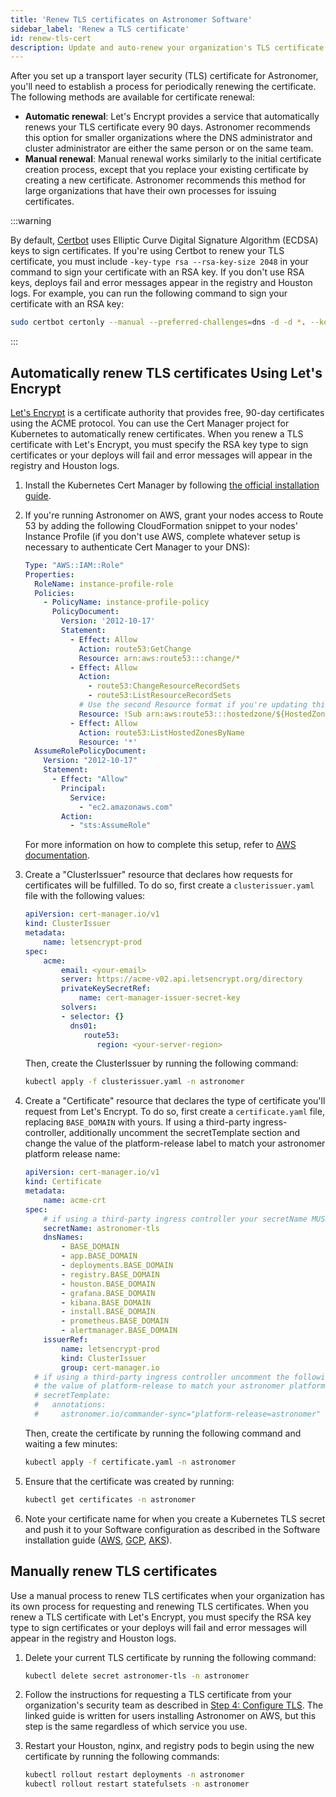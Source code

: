 ```yaml
---
title: 'Renew TLS certificates on Astronomer Software'
sidebar_label: 'Renew a TLS certificate'
id: renew-tls-cert
description: Update and auto-renew your organization's TLS certificate for Astronomer Software.
---
```


After you set up a transport layer security (TLS) certificate for Astronomer, you'll need to establish a process for periodically renewing the certificate. The following methods are available for certificate renewal:

* **Automatic renewal**: Let's Encrypt provides a service that automatically renews your TLS certificate every 90 days. Astronomer recommends this option for smaller organizations where the DNS administrator and cluster administrator are either the same person or on the same team.
* **Manual renewal**: Manual renewal works similarly to the initial certificate creation process, except that you replace your existing certificate by creating a new certificate. Astronomer recommends this method for large organizations that have their own processes for issuing certificates.

:::warning

By default, [Certbot](https://certbot.eff.org/) uses Elliptic Curve Digital Signature Algorithm (ECDSA) keys to sign certificates. If you're using Certbot to renew your TLS certificate, you must include `-key-type rsa --rsa-key-size 2048` in your command to sign your certificate with an RSA key. If you don't use RSA keys, deploys fail and error messages appear in the registry and Houston logs. For example, you can run the following command to sign your certificate with an RSA key:

```sh
sudo certbot certonly --manual --preferred-challenges=dns -d -d *. --key-type=rsa
```

:::

## Automatically renew TLS certificates Using Let's Encrypt

[Let's Encrypt](https://letsencrypt.org/) is a certificate authority that provides free, 90-day certificates using the ACME protocol. You can use the Cert Manager project for Kubernetes to automatically renew certificates. When you renew a TLS certificate with Let's Encrypt, you must specify the RSA key type to sign certificates or your deploys will fail and error messages will appear in the registry and Houston logs.

1. Install the Kubernetes Cert Manager by following [the official installation guide](https://cert-manager.io/docs/installation/).

2. If you're running Astronomer on AWS, grant your nodes access to Route 53 by adding the following CloudFormation snippet to your nodes' Instance Profile (if you don't use AWS, complete whatever setup is necessary to authenticate Cert Manager to your DNS):

    ```yaml
    Type: "AWS::IAM::Role"
    Properties:
      RoleName: instance-profile-role
      Policies:
        - PolicyName: instance-profile-policy
          PolicyDocument:
            Version: '2012-10-17'
            Statement:
              - Effect: Allow
                Action: route53:GetChange
                Resource: arn:aws:route53:::change/*
              - Effect: Allow
                Action:
                  - route53:ChangeResourceRecordSets
                  - route53:ListResourceRecordSets
                # Use the second Resource format if you're updating this through the AWS UI
                Resource: !Sub arn:aws:route53:::hostedzone/${HostedZoneIdLookup.HostedZoneId}
              - Effect: Allow
                Action: route53:ListHostedZonesByName
                Resource: '*'
      AssumeRolePolicyDocument:
        Version: "2012-10-17"
        Statement:
          - Effect: "Allow"
            Principal:
              Service:
                - "ec2.amazonaws.com"
            Action:
              - "sts:AssumeRole"
    ```

    For more information on how to complete this setup, refer to [AWS documentation](https://docs.aws.amazon.com/eks/latest/userguide/create-node-role.html).

3. Create a "ClusterIssuer" resource that declares how requests for certificates will be fulfilled. To do so, first create a `clusterissuer.yaml` file with the following values:

    ```yaml
    apiVersion: cert-manager.io/v1
    kind: ClusterIssuer
    metadata:
        name: letsencrypt-prod
    spec:
        acme:
            email: <your-email>
            server: https://acme-v02.api.letsencrypt.org/directory
            privateKeySecretRef:
                name: cert-manager-issuer-secret-key
            solvers:
            - selector: {}
              dns01:
                 route53:
                    region: <your-server-region>
    ```

    Then, create the ClusterIssuer by running the following command:

    ```sh
    kubectl apply -f clusterissuer.yaml -n astronomer
    ```

4. Create a "Certificate" resource that declares the type of certificate you'll request from Let's Encrypt. To do so, first create a `certificate.yaml` file, replacing `BASE_DOMAIN` with yours. If using a third-party ingress-controller, additionally uncomment the secretTemplate section and change the value of the platform-release label to match your astronomer platform release name:

    ```yaml
    apiVersion: cert-manager.io/v1
    kind: Certificate
    metadata:
        name: acme-crt
    spec:
        # if using a third-party ingress controller your secretName MUST be astronomer-tls
        secretName: astronomer-tls
        dnsNames:
            - BASE_DOMAIN
            - app.BASE_DOMAIN
            - deployments.BASE_DOMAIN
            - registry.BASE_DOMAIN
            - houston.BASE_DOMAIN
            - grafana.BASE_DOMAIN
            - kibana.BASE_DOMAIN
            - install.BASE_DOMAIN
            - prometheus.BASE_DOMAIN
            - alertmanager.BASE_DOMAIN
        issuerRef:
            name: letsencrypt-prod
            kind: ClusterIssuer
            group: cert-manager.io
      # if using a third-party ingress controller uncomment the following section and change
      # the value of platform-release to match your astronomer platform release name
      # secretTemplate:
      #   annotations:
      #     astronomer.io/commander-sync="platform-release=astronomer"

    ```

    Then, create the certificate by running the following command and waiting a few minutes:

    ```sh
    kubectl apply -f certificate.yaml -n astronomer
    ```

5. Ensure that the certificate was created by running:
   ```sh
   kubectl get certificates -n astronomer
   ```

6. Note your certificate name for when you create a Kubernetes TLS secret and push it to your Software configuration as described in the Software installation guide ([AWS](install-aws-standard.md#step-5-create-a-kubernetes-tls-secret), [GCP](install-gcp-standard.md#step-5-create-a-kubernetes-tls-secret), [AKS](install-azure-standard.md#step-5-create-a-kubernetes-tls-secret)).

## Manually renew TLS certificates

Use a manual process to renew TLS certificates when your organization has its own process for requesting and renewing TLS certificates. When you renew a TLS certificate with Let's Encrypt, you must specify the RSA key type to sign certificates or your deploys will fail and error messages will appear in the registry and Houston logs.

1. Delete your current TLS certificate by running the following command:
   ```sh
   kubectl delete secret astronomer-tls -n astronomer
   ```

2. Follow the instructions for requesting a TLS certificate from your organization's security team as described in [Step 4: Configure TLS](install-aws-standard.md#step-4-configure-tls). The linked guide is written for users installing Astronomer on AWS, but this step is the same regardless of which service you use.

3. Restart your Houston, nginx, and registry pods to begin using the new certificate by running the following commands:
   ```sh
   kubectl rollout restart deployments -n astronomer
   kubectl rollout restart statefulsets -n astronomer
   ```
